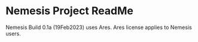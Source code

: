 # Nemesis Project ReadMe
Nemesis Build 0.1a (19Feb2023) uses Ares.
Ares license applies to Nemesis users.